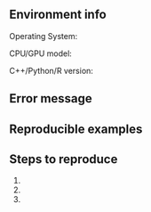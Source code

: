 <!--
Please search your question on previous issues, Stack Overflow (https://stackoverflow.com/questions/tagged/lightgbm) or other search engines before you open a new one.
-->

<!--
For bugs and unexpected issues, please provide the following information, so that we could reproduce them on our system.
-->

## Environment info

Operating System:

CPU/GPU model:

C++/Python/R version:

## Error message

<!-- Paste error log here -->

## Reproducible examples

<!-- Paste examples here -->

## Steps to reproduce

1.
2.
3.
